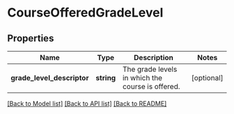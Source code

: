 # CourseOfferedGradeLevel

## Properties
Name | Type | Description | Notes
------------ | ------------- | ------------- | -------------
**grade_level_descriptor** | **string** | The grade levels in which the course is offered. | [optional] 

[[Back to Model list]](../README.md#documentation-for-models) [[Back to API list]](../README.md#documentation-for-api-endpoints) [[Back to README]](../README.md)


